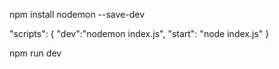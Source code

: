 <!-- setup Nodemon -->
<!-- install -->
npm install nodemon --save-dev

<!-- setup -->
"scripts": {
    "dev":"nodemon index.js",
    "start": "node index.js"
}

<!-- start server using  -->
npm run dev